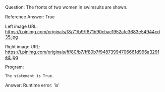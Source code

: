 Question: The fronts of two women in swimsuits are shown.

Reference Answer: True

Left image URL: https://i.pinimg.com/originals/f8/71/b9/f871b90cbac1952afc3683e54944cd35.jpg

Right image URL: https://i.pinimg.com/originals/ff/80/b7/ff80b7f94873994706661d996a3291ed.jpg

Program:

```
The statement is True.
```
Answer: Runtime error: 'is'

